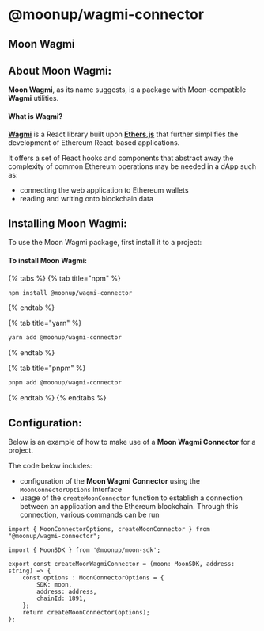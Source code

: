 # @moonup/wagmi-connector

## Moon Wagmi

## **About Moon Wagmi:**

**Moon Wagmi**, as its name suggests, is a package with Moon-compatible **Wagmi** utilities.

#### What is Wagmi?

[**Wagmi**](https://wagmi.sh/react/getting-started) is a React library built upon [**Ethers.js**](https://docs.ethers.org/v5/) that further simplifies the development of Ethereum React-based applications.

It offers a set of React hooks and components that abstract away the complexity of common Ethereum operations may be needed in a dApp such as:

* connecting the web application to Ethereum wallets
* reading and writing onto blockchain data

## **Installing Moon Wagmi:**

To use the Moon Wagmi package, first install it to a project:

#### To install Moon Wagmi:

{% tabs %}
{% tab title="npm" %}
```bash
npm install @moonup/wagmi-connector
```
{% endtab %}

{% tab title="yarn" %}
```bash
yarn add @moonup/wagmi-connector
```
{% endtab %}

{% tab title="pnpm" %}
```bash
pnpm add @moonup/wagmi-connector
```
{% endtab %}
{% endtabs %}

## Configuration:

Below is an example of how to make use of a **Moon Wagmi Connector** for a project.

The code below includes:

* configuration of the **Moon Wagmi Connector** using the `MoonConnectorOptions` interface
* usage of the `createMoonConnector` function to establish a connection between an application and the Ethereum blockchain. Through this connection, various commands can be run

```tsx
import { MoonConnectorOptions, createMoonConnector } from "@moonup/wagmi-connector";

import { MoonSDK } from '@moonup/moon-sdk';

export const createMoonWagmiConnector = (moon: MoonSDK, address: string) => {
    const options : MoonConnectorOptions = {
        SDK: moon,
        address: address,
        chainId: 1891,
    };
    return createMoonConnector(options);
};
```

